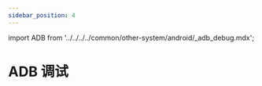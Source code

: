 ```yaml
---
sidebar_position: 4
---
```


import ADB from '../../../../common/other-system/android/\_adb_debug.mdx';

# ADB 调试

<ADB sbc_model="a5e" />
